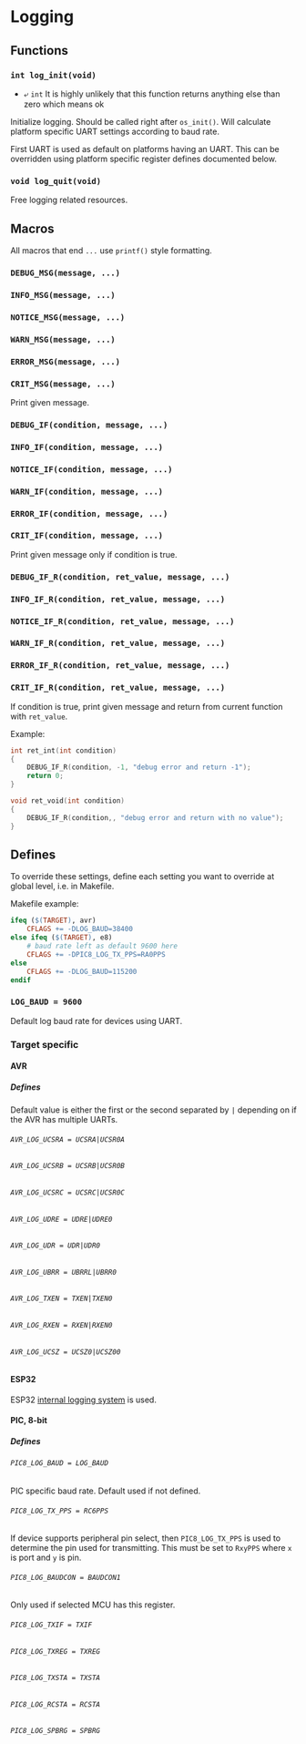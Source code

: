 
# Logging

## Functions

### `int log_init(void)`
* ⤶ `int` It is highly unlikely that this function returns anything else than zero which means ok

Initialize logging. Should be called right after `os_init()`.
Will calculate platform specific UART settings according to baud rate.

First UART is used as default on platforms having an UART.
This can be overridden using platform specific register defines
documented below.


### `void log_quit(void)`

Free logging related resources.

## Macros

All macros that end `...` use `printf()` style formatting.

### `DEBUG_MSG(message, ...)`
### `INFO_MSG(message, ...)`
### `NOTICE_MSG(message, ...)`
### `WARN_MSG(message, ...)`
### `ERROR_MSG(message, ...)`
### `CRIT_MSG(message, ...)`

Print given message.

### `DEBUG_IF(condition, message, ...)`
### `INFO_IF(condition, message, ...)`
### `NOTICE_IF(condition, message, ...)`
### `WARN_IF(condition, message, ...)`
### `ERROR_IF(condition, message, ...)`
### `CRIT_IF(condition, message, ...)`

Print given message only if condition is true.

### `DEBUG_IF_R(condition, ret_value, message, ...)`
### `INFO_IF_R(condition, ret_value, message, ...)`
### `NOTICE_IF_R(condition, ret_value, message, ...)`
### `WARN_IF_R(condition, ret_value, message, ...)`
### `ERROR_IF_R(condition, ret_value, message, ...)`
### `CRIT_IF_R(condition, ret_value, message, ...)`

If condition is true, print given message and return from current
function with `ret_value`.

Example:
```c
int ret_int(int condition)
{
    DEBUG_IF_R(condition, -1, "debug error and return -1");
    return 0;
}

void ret_void(int condition)
{
    DEBUG_IF_R(condition,, "debug error and return with no value");
}
```


## Defines

To override these settings, define each setting you want to override at
global level, i.e. in Makefile.

Makefile example:
```makefile
ifeq ($(TARGET), avr)
    CFLAGS += -DLOG_BAUD=38400
else ifeq ($(TARGET), e8)
    # baud rate left as default 9600 here
    CFLAGS += -DPIC8_LOG_TX_PPS=RA0PPS
else
    CFLAGS += -DLOG_BAUD=115200
endif
```

### `LOG_BAUD = 9600`

Default log baud rate for devices using UART.

### Target specific

#### AVR

##### Defines

Default value is either the first or the second separated by `|`
depending on if the AVR has multiple UARTs.

###### `AVR_LOG_UCSRA = UCSRA|UCSR0A`
###### `AVR_LOG_UCSRB = UCSRB|UCSR0B`
###### `AVR_LOG_UCSRC = UCSRC|UCSR0C`
###### `AVR_LOG_UDRE = UDRE|UDRE0`
###### `AVR_LOG_UDR = UDR|UDR0`
###### `AVR_LOG_UBRR = UBRRL|UBRR0`
###### `AVR_LOG_TXEN = TXEN|TXEN0`
###### `AVR_LOG_RXEN = RXEN|RXEN0`
###### `AVR_LOG_UCSZ = UCSZ0|UCSZ00`

#### ESP32

ESP32
[internal logging system](https://docs.espressif.com/projects/esp-idf/en/latest/api-reference/system/log.html)
is used.

#### PIC, 8-bit

##### Defines

###### `PIC8_LOG_BAUD = LOG_BAUD`

PIC specific baud rate. Default used if not defined.

###### `PIC8_LOG_TX_PPS = RC6PPS`

If device supports peripheral pin select, then `PIC8_LOG_TX_PPS` is used to determine the pin
used for transmitting.
This must be set to `RxyPPS` where `x` is port and `y` is pin.

###### `PIC8_LOG_BAUDCON = BAUDCON1`

Only used if selected MCU has this register.

###### `PIC8_LOG_TXIF = TXIF`

###### `PIC8_LOG_TXREG = TXREG`

###### `PIC8_LOG_TXSTA = TXSTA`

###### `PIC8_LOG_RCSTA = RCSTA`

###### `PIC8_LOG_SPBRG = SPBRG`


